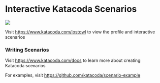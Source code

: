 # Interactive Katacoda Scenarios

[![](http://shields.katacoda.com/katacoda/lostowl/count.svg)](https://www.katacoda.com/lostowl "Get your profile on Katacoda.com")

Visit https://www.katacoda.com/lostowl to view the profile and interactive scenarios

### Writing Scenarios
Visit https://www.katacoda.com/docs to learn more about creating Katacoda scenarios

For examples, visit https://github.com/katacoda/scenario-example

